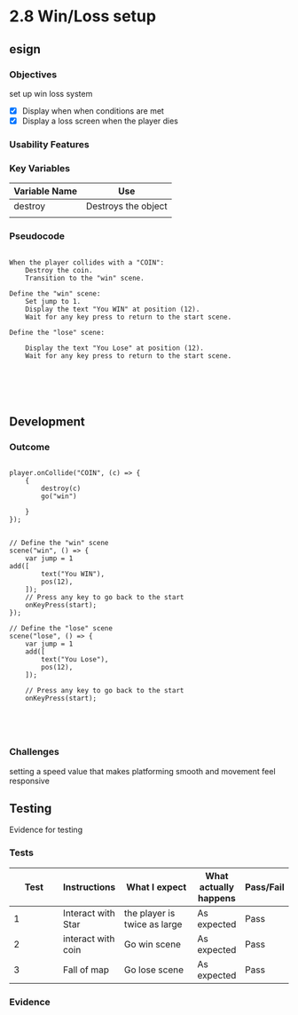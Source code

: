 # 2.8 Win/Loss setup

## esign

### Objectives

set up win loss system

* [x] Display when when conditions are met
* [x] Display a loss screen when the player dies

### Usability Features

### Key Variables

| Variable Name | Use                 |
| ------------- | ------------------- |
| destroy       | Destroys the object |
|               |                     |

### Pseudocode

```

When the player collides with a "COIN":
    Destroy the coin.
    Transition to the "win" scene.

Define the "win" scene:
    Set jump to 1.
    Display the text "You WIN" at position (12).
    Wait for any key press to return to the start scene.

Define the "lose" scene:
   
    Display the text "You Lose" at position (12).
    Wait for any key press to return to the start scene.



  
  
```

## Development&#x20;

### Outcome

```

player.onCollide("COIN", (c) => {
    {
        destroy(c)
        go("win")
       
    }
});
            
            
// Define the "win" scene
scene("win", () => {
    var jump = 1
add([
        text("You WIN"),
        pos(12),
    ]);
    // Press any key to go back to the start
    onKeyPress(start);
});

// Define the "lose" scene
scene("lose", () => {
    var jump = 1
    add([
        text("You Lose"),
        pos(12),
    ]);

    // Press any key to go back to the start
    onKeyPress(start);


  
  
```

### Challenges

setting a speed value that makes platforming smooth and movement feel responsive

## Testing

Evidence for testing

### Tests

<table data-full-width="true"><thead><tr><th width="136">Test</th><th>Instructions</th><th width="216">What I expect</th><th>What actually happens</th><th>Pass/Fail</th></tr></thead><tbody><tr><td>1</td><td>Interact with Star</td><td>the player is twice as large</td><td>As expected</td><td>Pass</td></tr><tr><td>2</td><td>interact with coin</td><td>Go win scene</td><td>As expected</td><td>Pass</td></tr><tr><td>3</td><td>Fall of map </td><td>Go lose scene </td><td>As expected</td><td>Pass</td></tr></tbody></table>

### Evidence

